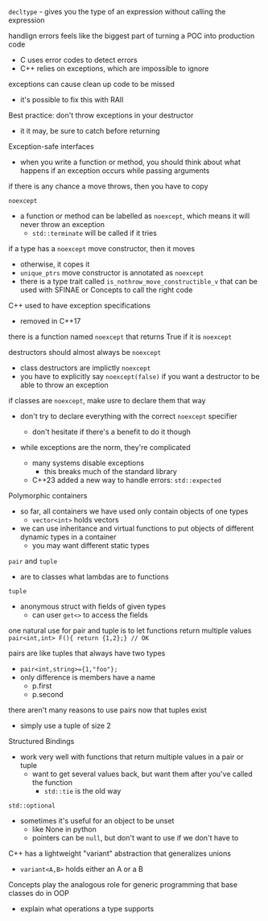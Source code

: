 `decltype` - gives you the type of an expression without calling the expression

handlign errors feels like the biggest part of turning a POC into production code
- C uses error codes to detect errors
- C++ relies on exceptions, which are impossible to ignore

exceptions can cause clean up code to be missed
- it's possible to fix this with RAII

Best practice: don't throw exceptions in your destructor
- it it may, be sure to catch before returning

Exception-safe interfaces
- when you write a function or method, you should think about what happens if an exception occurs while passing arguments

if there is any chance a move throws, then you have to copy

`noexcept`
- a function or method can be labelled as `noexcept`, which means it will never throw an exception
	- `std::terminate` will be called if it tries

if a type has a `noexcept` move constructor, then it moves
- otherwise, it copes it
- `unique_ptrs` move constructor is annotated as `noexcept`
- there is a type trait called `is_nothrow_move_constructible_v` that can be used with SFINAE or  Concepts to call the right code

C++ used to have exception specifications
- removed in C++17

there is a function named `noexcept` that returns True if it is `noexcept`

destructors should almost always be `noexcept`
- class destructors are implictly `noexcept`
- you have to explicitly say `noexcept(false)` if you want a destructor to be able to throw an exception

if classes are `noexcept`, make usre to declare them that way
- don't try to declare everything with the correct `noexcept` specifier
	- don't hesitate if there's a benefit to do it though

- while exceptions are the norm, they're complicated
	- many systems disable exceptions
		- this breaks much of the standard library
	- C++23 added a new way to handle errors: `std::expected`

Polymorphic containers
- so far, all containers we have used only contain objects of one types
	- `vector<int>` holds vectors
- we can use inheritance and virtual functions to put objects of different dynamic types in a container
	- you may want different static types

`pair` and `tuple`
- are to classes what lambdas are to functions

`tuple` 
- anonymous struct with fields of given types
	- can user `get<>` to access the fields

one natural use for pair and tuple is to let functions return multiple values
`pair<int,int> F(){ return {1,2};} // OK`

pairs are like tuples that always have two types
- `pair<int,string>={1,"foo"};`
- only difference is members have a name
	- p.first
	- p.second

there aren't many reasons to use pairs now that tuples exist
- simply use a tuple of size 2

Structured Bindings
- work very well with functions that return multiple values in a pair or tuple
	- want to get several values back, but want them after you've called the function
		- `std::tie` is the old way

`std::optional`
- sometimes it's useful for an object to be unset
	- like None in python
	- pointers can be `null`, but don't want to use if we don't have to

C++ has a lightweight "variant" abstraction that generalizes unions
- `variant<A,B>` holds either an A or a B


Concepts play the analogous role for generic programming that base classes do in OOP
- explain what operations a type supports